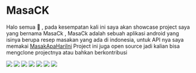 # MasaCK

Halo semua 👋 , pada kesempatan kali ini saya akan showcase project saya yang bernama MasaCk , MasaCk adalah sebuah aplikasi android yang isinya berupa resep masakan yang ada di indonesia, untuk API nya saya memakai <a href="https://github.com/tomorisakura/unofficial-masakapahariini-api">MasakApaHariIni</a>
Project ini juga open source jadi kalian bisa mengclone projectnya atau bahkan berkontribusi

<img src="https://i.ibb.co/TL9JY5P/ezgif-4-898d8e88f5.gif">

<img src="https://i.ibb.co/QCjpP8p/Screenshot-2022-06-15-20-08-49-16-be8f42f436541123dcba380ac1447436.png">
<img src="https://i.ibb.co/QCjpP8p/Screenshot-2022-06-15-20-08-49-16-be8f42f436541123dcba380ac1447436.png">
<img src="https://i.ibb.co/kHFJ5Dv/Screenshot-2022-06-15-20-08-23-00-be8f42f436541123dcba380ac1447436.png">

<img src="https://i.ibb.co/jVSByWJ/Screenshot-2022-06-15-20-08-35-56-be8f42f436541123dcba380ac1447436.png">

<img src="https://i.ibb.co/rMLcd98/Screenshot-2022-06-15-20-08-53-68-be8f42f436541123dcba380ac1447436.png">

<img src="https://i.ibb.co/31VL2FX/Screenshot-2022-06-15-20-08-56-63-be8f42f436541123dcba380ac1447436.png">
